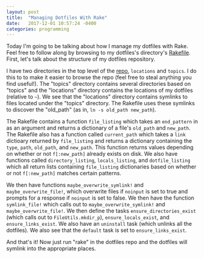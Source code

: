 ```yaml
---
layout: post
title:  "Managing Dotfiles With Rake"
date:   2017-12-01 10:57:24 -0400
categories: programming
---
```

Today I'm going to be talking about how I manage my dotfiles with Rake.  Feel
free to follow along by browsing to my dotfiles's directory's
[Rakefile](https://github.com/danieljaouen/dotfiles/blob/master/Rakefile).
First,  let's talk about the structure of my dotfiles repository.

I have two directories in the top level of the
[repo](https://github.com/danieljaouen/dotfiles), `locations` and `topics`. I do
this to to make it easier to browse the repo (feel free to steal anything you
find useful!). The "topics" directory contains several directories based on
"topics" and the "locations" directory contains the locations of my dotfiles
(relative to `~`). We see that the "locations" directory contains symlinks to
files located under the "topics" directory. The Rakefile uses these symlinks to
discover the "old_path" (as in, `ln -s old_path new_path`).

The Rakefile contains a function `file_listing` which takes an `end_pattern` in
as an argument and returns a dictionary of a file's `old_path` and `new_path`.
The Rakefile also has a function called `current_path` which takes a `link`
dictioary returned by `file_listing` and returns a dictionary containing the
`type`, `path`, `old_path`, and `new_path`. This function returns values
depending on whether or not `f[:new_path]` already exists on disk. We also have
functions called `directory_listing`, `locals_listing`, and `dotfile_listing`
which all return lists containing `file_listing` dictionaries based on whether
or not `f[:new_path]` matches certain patterns.

We then have functions `maybe_overwrite_symlink!` and `maybe_overwrite_file!`,
which overwrite files if `noinput` is set to true and prompts for a response if
`noinput` is set to false. We then have the function `symlink_file!` which calls
out to `maybe_overwrite_symlink!` and `maybe_overwrite_file!`. We then define
the tasks `ensure_directories_exist` (which calls out to `FileUtils.mkdir_p`),
`ensure_locals_exist`, and `ensure_links_exist`. We also have an `uninstall`
task (which unlinks all the dotfiles). We also see that the `default` task is
set to `ensure_links_exist`.

And that's it!  Now just run "rake" in the dotfiles repo and the dotfiles will
symlink into the appropriate places.
